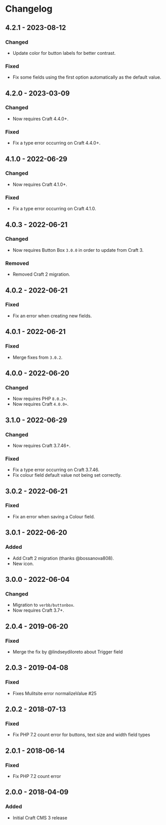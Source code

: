 # Changelog

## 4.2.1 - 2023-08-12

### Changed
- Update color for button labels for better contrast.

### Fixed
- Fix some fields using the first option automatically as the default value.

## 4.2.0 - 2023-03-09

### Changed
- Now requires Craft 4.4.0+.

### Fixed
- Fix a type error occurring on Craft 4.4.0+.

## 4.1.0 - 2022-06-29

### Changed
- Now requires Craft 4.1.0+.

### Fixed
- Fix a type error occurring on Craft 4.1.0.

## 4.0.3 - 2022-06-21

### Changed
- Now requires Button Box `3.0.0` in order to update from Craft 3.

### Removed
- Removed Craft 2 migration.

## 4.0.2 - 2022-06-21

### Fixed
- Fix an error when creating new fields.

## 4.0.1 - 2022-06-21

### Fixed
- Merge fixes from `3.0.2`.

## 4.0.0 - 2022-06-20

### Changed
- Now requires PHP `8.0.2+`.
- Now requires Craft `4.0.0+`.


## 3.1.0 - 2022-06-29

### Changed
- Now requires Craft 3.7.46+.

### Fixed
- Fix a type error occurring on Craft 3.7.46.
- Fix colour field default value not being set correctly.

## 3.0.2 - 2022-06-21

### Fixed
- Fix an error when saving a Colour field.

## 3.0.1 - 2022-06-20

### Added
- Add Craft 2 migration (thanks @bossanova808).
- New icon.

## 3.0.0 - 2022-06-04

### Changed
- Migration to `verbb/buttonbox`.
- Now requires Craft 3.7+.

## 2.0.4 - 2019-06-20

### Fixed
- Merge the fix by @lindseydiloreto about Trigger field

## 2.0.3 - 2019-04-08

### Fixed
- Fixes Mulitsite error normalizeValue #25

## 2.0.2 - 2018-07-13

### Fixed
- Fix PHP 7.2 count error for buttons, text size and width field types

## 2.0.1 - 2018-06-14

### Fixed
- Fix PHP 7.2 count error

## 2.0.0 - 2018-04-09

### Added
- Initial Craft CMS 3 release
